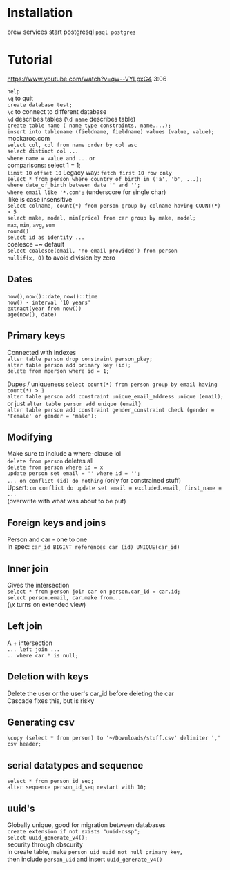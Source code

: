 # Installation
brew services start postgresql
`psql postgres`

# Tutorial
https://www.youtube.com/watch?v=qw--VYLpxG4
3:06

`help`  
`\q` to quit  
`create database test;`  
`\c` to connect to different database  
`\d` describes tables (`\d name` describes table)  
`create table name ( name type constraints, name....);`  
`insert into tablename (fieldname, fieldname) values (value, value);`  
mockaroo.com  
`select col, col from name order by col asc`  
`select distinct col ...`  
`where name = value and ...` `or`  
comparisons: select 1 = 1;  
`limit 10` `offset 10` 
Legacy way: `fetch first 10 row only`  
`select * from person where country_of_birth in ('a', 'b', ...);`  
`where date_of_birth between date '' and '';`  
`where email like '*.com';` (underscore for single char)  
ilike is case insensitive  
`select colname, count(*) from person group by colname having COUNT(*) > 5`  
`select make, model, min(price) from car group by make, model;`  
`max`, `min`, `avg`, `sum`  
`round()`  
`select id as identity ...`  
coalesce =~ default  
`select coalesce(email, 'no email provided') from person`  
`nullif(x, 0)` to avoid division by zero  

## Dates
`now()`, `now()::date`, `now()::time`  
`now() - interval '10 years'`  
`extract(year from now())`  
`age(now(), date)`  

## Primary keys
Connected with indexes  
`alter table person drop constraint person_pkey;`  
`alter table person add primary key (id);`  
`delete from mperson where id = 1;`  

Dupes / uniqueness
`select count(*) from person group by email having count(*) > 1`  
`alter table person add constraint unique_email_address unique (email);`  
or just `alter table person add unique (email}`  
`alter table person add constraint gender_constraint check (gender = 'Female' or gender = 'male');`  

## Modifying
Make sure to include a where-clause lol  
`delete from person` deletes all  
`delete from person where id = x`  
`update person set email = '' where id = '';`  
`... on conflict (id) do nothing` (only for constrained stuff)  
Upsert: `on conflict do update set email = excluded.email, first_name = ...`  
(overwrite with what was about to be put)  

## Foreign keys and joins
Person and car - one to one  
In spec: `car_id BIGINT references car (id) UNIQUE(car_id)`  

## Inner join
Gives the intersection  
`select * from person join car on person.car_id = car.id;`  
`select person.email, car.make from...`  
(\x turns on extended view)  

## Left join
A + intersection  
`... left join ...`  
`.. where car.* is null;`  

## Deletion with keys
Delete the user or the user's car_id before deleting the car  
Cascade fixes this, but is risky  

## Generating csv
`\copy (select * from person) to '~/Downloads/stuff.csv' delimiter ',' csv header;`  

## serial datatypes and sequence
`select * from person_id_seq;`  
`alter sequence person_id_seq restart with 10;`  

## uuid's
Globally unique, good for migration between databases  
`create extension if not exists "uuid-ossp";`  
`select uuid_generate_v4();`  
security through obscurity  
in create table, make `person_uid uuid not null primary key,`  
then include `person_uid` and insert `uuid_generate_v4()`  

